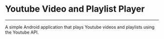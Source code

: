 # Youtube Video and Playlist Player
----------

A simple Android application that plays Youtube videos and playlists using the Youtube API.